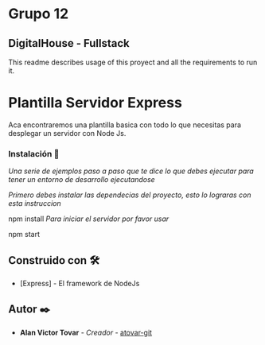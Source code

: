 # Grupo 12
## DigitalHouse - Fullstack

This readme describes usage of this proyect and all the requirements to run it.

# Plantilla Servidor Express

Aca encontraremos una plantilla basica con todo lo que necesitas para desplegar un servidor con Node Js.

### Instalación 🔧

_Una serie de ejemplos paso a paso que te dice lo que debes ejecutar para tener un entorno de desarrollo ejecutandose_

_Primero debes instalar las dependecias del proyecto, esto lo lograras con esta instruccion_

npm install
_Para iniciar el servidor por favor usar_

npm start
## Construido con 🛠️

* [Express] - El framework de NodeJs


## Autor ✒️

* **Alan Victor Tovar** - *Creador* - [atovar-git](https://github.com/atovar-git)